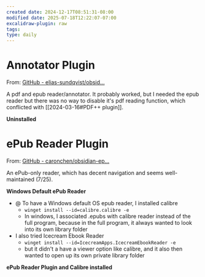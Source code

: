 ```yaml
---
created date: 2024-12-17T08:51:31-08:00
modified date: 2025-07-18T12:22:07-07:00
excalidraw-plugin: raw
tags: 
type: daily
---
```


# Annotator Plugin
From: [GitHub - elias-sundqvist/obsid...](https://github.com/elias-sundqvist/obsidian-annotator)

A pdf and epub reader/annotator.  It probably worked, but I needed the epub reader but there was no way to disable it's pdf reading function, which conflicted with [[2024-03-16#PDF++ plugin]].

**Uninstalled**

# ePub Reader Plugin
From: [GitHub - caronchen/obsidian-ep...](https://github.com/caronchen/obsidian-epub-plugin)

An ePub-only reader, which has decent navigation and seems well-maintained (7/25).

**Windows Default ePub Reader**
- @ To have a Windows default OS epub reader, I installed calibre
	- `winget install --id=calibre.calibre -e`
	- In windows, I associated .epubs with calibre reader instead of the full program, because in the full program, it always wanted to look into its own library folder
- I also tried Icecream Ebook Reader
	- `winget install --id=IcecreamApps.IcecreamEbookReader -e`
	- but it didn't a have a viewer option like calibre, and it also then wanted to open up its own private library folder

**ePub Reader Plugin and Calibre installed**

